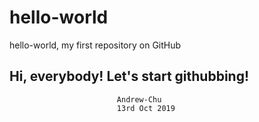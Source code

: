 # hello-world
hello-world, my first repository on GitHub

Hi, everybody! Let's start githubbing!
-----------------------------------------                            
                            Andrew-Chu
                            13rd Oct 2019

